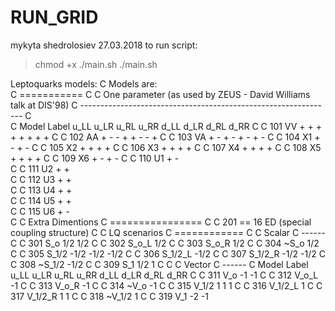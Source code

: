 # RUN_GRID
mykyta shedrolosiev 27.03.2018
to run script:
> chmod +x ./main.sh
> ./main.sh

Leptoquarks models:
C  Models are:  
C  =========== 
C
C  One parameter (as used by ZEUS - David Williams talk at DIS'98)
C  ---------------------------------------------------------------
C     
C    Model  Label    u_LL  u_LR  u_RL  u_RR    d_LL  d_LR  d_RL  d_RR
C
C    101     VV       +     +     +     +       +     +     +     +
C
C    102     AA       +     -     -     +       +     -     -     +
C
C    103     VA       +     -     +     -       +     -     +     -
C
C    104     X1       +     -                   +     -
C
C    105     X2       +           +             +           +
C
C    106     X3       +                 +       +                 +
C
C    107     X4             +     +                   +     +
C
C    108     X5             +           +             +           +
C
C    109     X6                   +     -                   +     -
C
C    110     U1       +     -              
C
C    111     U2       +           +        
C
C    112     U3       +                 +  
C
C    113     U4             +     +        
C
C    114     U5             +           +  
C
C    115     U6                   +     -  
C
C  Extra Dimentions
C  ================
C
C   201 == 16     ED            (special coupling structure)
C
C  LQ scenarios
C  ============
C
C Scalar
C ------
C
C    301     S_o     1/2               1/2
C
C    302     S_o_L   1/2 
C
C    303     S_o_R                     1/2
C
C    304    ~S_o                                                 1/2
C
C    305     S_1/2        -1/2  -1/2                       -1/2
C
C    306     S_1/2_L      -1/2
C
C    307     S_1/2_R            -1/2                       -1/2
C
C    308    ~S_1/2                                   -1/2
C
C    309     S_1     1/2                        1
C
C
C Vector
C ------
C    Model  Label    u_LL  u_LR  u_RL  u_RR    d_LL  d_LR  d_RL  d_RR
C
C    311     V_o                               -1                -1
C
C    312     V_o_L                             -1
C
C    313     V_o_R                                               -1
C
C    314    ~V_o                       -1
C
C    315     V_1/2                1                   1     1
C
C    316     V_1/2_L                                  1
C
C    317     V_1/2_R              1                         1
C
C    318    ~V_1/2          1
C
C    319     V_1     -2                        -1
